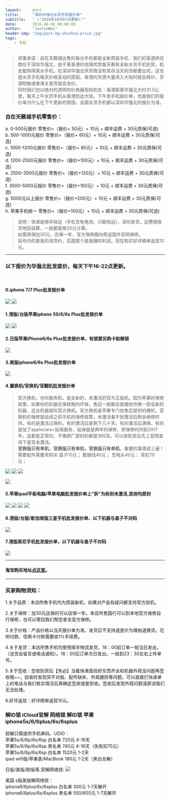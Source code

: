 ```yaml
---
layout:     post
title:      "深圳华强北水货手机报价单"
subtitle:   " \"2016年10月07日更新\""
date:       2016-06-06 00:00:00
author:     "JustinWei"
header-img: "img/post-bg-shuihuo-price.jpg"
tags:
    - 手机
---
```


> 郑重承诺：自在天籁城出售的每台手机都是全新原装手机：我们的渠道供应商位于深圳华强北，由于离香港的地理优势每天都有全新水货手机到货，机友能购得真水手机。在深圳华强北供货商没有库存当天的货都要出完，这也是水货手机每天价格变动的原因，香港的货源大量进入大陆时就会降价，货源短缺或者海关查货就会涨价。  
> 同时我们也以绝对的透明的价格展现给机友：香港距离华强北大约31.5公里，每天上午水货手机从香港到达大陆，下午发手机报价单，也是我们的报价单为什么在下午更新的原因，全国水货手机都以深圳华强北的报价为准。

### 自在天籁城手机零售价：
a. 0-500元报价		零售价=（报价+ 50元）+ 10元 + 顺丰运费 + 30元质保(可选)  
b. 500-1000元报价	零售价=（报价+ 60元）+ 10元 + 顺丰运费 + 30元质保(可选)  
c. 1000-1200元报价	零售价=（报价+ 80元）+ 10元 + 顺丰运费 + 30元质保(可选)  
d. 1200-2500元报价	零售价=（报价+100元）+ 10元 + 顺丰运费 + 30元质保(可选)  
e. 2500-3500元报价	零售价=（报价+120元）+ 10元 + 顺丰运费 + 30元质保(可选)  
f. 3500-5000元报价	零售价=（报价+150元）+ 10元 + 顺丰运费 + 30元质保(可选)  
g. 5000元以上报价	零售价=（报价+200元）+ 10元 + 顺丰运费 + 30元质保(可选)  
h. 苹果手机统一		零售价=（报价+100元）+ 10元 + 顺丰运费 + 30元质保(可选)  

> 说明：快递是顺丰陆运（手机含有电池，只能陆运），深圳发货，运费按收货地区结算，一般都是按20元计算。  
> 如需质保加30元，店保一年，官方保修期内帮送国外官网保修。  
> 括号内的是我的进货价，后面那个是我赚的利润，现在购买好评晒单返现10元。


--------


### 以下报价为华强北批发底价，每天下午16-22点更新。
﻿

#### 0.iphone 7/7 Plus批发报价单
![](/img/in-post/post-bg-shuihuo-price/0-1.hk-iphone7.png)
![](/img/in-post/post-bg-shuihuo-price/0-2.us-iphone7.png)

#### 1.港版/台版苹果iphone 5S/6/6s Plus批发报价单
![](/img/in-post/post-bg-shuihuo-price/1-1.hk-iphone.png)
![](/img/in-post/post-bg-shuihuo-price/1-2.hk-i-watch.png)

#### 2.日版苹果iPhone6/6s Plus批发报价单，有锁要另购卡贴解锁
![](/img/in-post/post-bg-shuihuo-price/2-1.jp-iPhone.png)

#### 3.美版iphone6/6s Plus批发报价单
![](/img/in-post/post-bg-shuihuo-price/3.us-iPhone.png)

#### 4.置换机/官换机/官翻机批发报价单
> 官方换机，也叫服务机。是全新的，未激活的官方正版机。因为苹果的保修政策，如果你的机器在保修期内坏掉，售后一般都会直接给你换一部全新的机器，这台机器就叫官方换机。官方换机是苹果专门给售后提供的裸机，官换机的保修是延续之前手机的保修政策，未激活看不到激活后剩余保修时间，有的是激活过保的，有的激活后是剩下几十天，有的激活后满保，有的是加了applecare+延保服务，延保就是两年的保修，即保修时间到2017年，这都是正常的，不像原厂原封的都是365天。可以收到货后先上官网查询下是否未激活。  
> **官换版只有单机，官换版只有单机，官换版只有单机**，重要的事情说三遍！  
> 需要配件需要另购买 盒子10元； 数据线40元；  充电头40元； 耳机70 元；


![](/img/in-post/post-bg-shuihuo-price/4-1.official_replacement-iPhone.png)
![](/img/in-post/post-bg-shuihuo-price/4-2.cn-official_replacement-iPhone.png)
![](/img/in-post/post-bg-shuihuo-price/4-3.official_turning_machine-iPhone.png)

![](/img/in-post/post-bg-shuihuo-price/network-iPhone.png)

#### 5.苹果ipad平板电脑/苹果电脑批发报价单上"拆"为拆封未激活,其他均原封
![](/img/in-post/post-bg-shuihuo-price/5-1.ipad-1.png)
![](/img/in-post/post-bg-shuihuo-price/5-2.ipad-2.png)
![](/img/in-post/post-bg-shuihuo-price/5-3.mac.png)
![](/img/in-post/post-bg-shuihuo-price/5-4.ipod.png)

#### 6.港版/台版/新加坡版三星手机批发报价单、以下机器与盒子不对码
![](/img/in-post/post-bg-shuihuo-price/6.samsung.png)

#### 7.港版索尼手机批发报价单，以下机器与盒子不对码
![](/img/in-post/post-bg-shuihuo-price/7.sony.png)


--------


#### 淘宝购买地址[点这里](https://item.taobao.com/item.htm?id=535369074749 "淘宝下单")。


--------


### 买家购物须知：

  1.关于品质：本店所售手机均为原装新机，如果对产品有疑问都支持官方验机。

  2.关于保修：加30元店保的可以店保一年。本店所售国行可以到本地官方维修自行保修，也可以寄回我们帮您拿去官方保修。

  3.关于价格：产品价格以当天报价单为准，发货后不支持退差价为理由退换货。花呗付款、信用卡付款需要收1%手续费。

  4.关于发货：本店所售手机均使用顺丰物流发货，18：00前订单一般当日发出，（没货会留言或电话通知）。18：00后订单次日发出。一般到23：30左右上传单号。

  5.关于签收：您收到货后【务必】当着快递面验好东西齐全和机器外观没问题再签收哦~~，验收时发现货不对版、配件缺失、外观磨损等问题，可以直接打快递单上的电话与我们核实情况后再确定签收或是拒收。签收后发现外观问题请原谅我们无法处理。

  6.好评返现：好评晒单返现10元。


### 解ID锁 iCloud官解 网络锁 解ID锁 苹果iphone5s/6/6plus/6s/6splus
软解只需提供手机串码、UDID：   
苹果5s/6/6p/6s/6sp   白名单   720元     4-16天  
苹果5s/6/6p/6s/6sp   黑名单   740元     4-16天（失败扣75元）   
苹果5s/6/6p/6s/6sp   白名单   1520元    1-2天  
ipad wifi版/苹果表/MacBook   180元    1-2天（黑白全解）

日版/美版/欧版等,官解网络锁:
![](/img/in-post/post-bg-shuihuo-price/iPhone-id-unlock.png)

美国 s版美版解网络锁：  
iphone6/6plus/6s/6splus 白名单   300元        1-7天解开  
iphone6/6plus/6s/6splus 黑名单   550/650元    1-7天解开  

